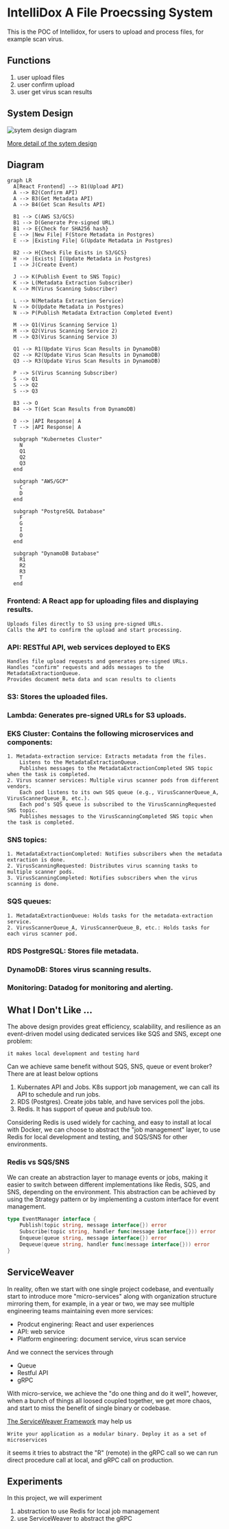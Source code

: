 # IntelliDox A File Proecssing System

This is the POC of Intellidox, for users to upload and process files, for example scan virus.

## Functions

1. user upload files
2. user confirm upload
3. user get virus scan results

## System Design

![sytem design diagram](document/images/final.png)

[More detail of the sytem design](document/design.md)

## Diagram

```mermaid
graph LR
  A[React Frontend] --> B1(Upload API)
  A --> B2(Confirm API)
  A --> B3(Get Metadata API)
  A --> B4(Get Scan Results API)

  B1 --> C(AWS S3/GCS)
  B1 --> D(Generate Pre-signed URL)
  B1 --> E{Check for SHA256 hash}
  E --> |New File| F(Store Metadata in Postgres)
  E --> |Existing File| G(Update Metadata in Postgres)

  B2 --> H{Check File Exists in S3/GCS}
  H --> |Exists| I(Update Metadata in Postgres)
  I --> J(Create Event)

  J --> K(Publish Event to SNS Topic)
  K --> L(Metadata Extraction Subscriber)
  K --> M(Virus Scanning Subscriber)

  L --> N(Metadata Extraction Service)
  N --> O(Update Metadata in Postgres)
  N --> P(Publish Metadata Extraction Completed Event)

  M --> Q1(Virus Scanning Service 1)
  M --> Q2(Virus Scanning Service 2)
  M --> Q3(Virus Scanning Service 3)

  Q1 --> R1(Update Virus Scan Results in DynamoDB)
  Q2 --> R2(Update Virus Scan Results in DynamoDB)
  Q3 --> R3(Update Virus Scan Results in DynamoDB)

  P --> S(Virus Scanning Subscriber)
  S --> Q1
  S --> Q2
  S --> Q3

  B3 --> O
  B4 --> T(Get Scan Results from DynamoDB)

  O --> |API Response| A
  T --> |API Response| A

  subgraph "Kubernetes Cluster"
    N
    Q1
    Q2
    Q3
  end

  subgraph "AWS/GCP"
    C
    D
  end

  subgraph "PostgreSQL Database"
    F
    G
    I
    O
  end

  subgraph "DynamoDB Database"
    R1
    R2
    R3
    T
  end
```

### Frontend: A React app for uploading files and displaying results.
    
    Uploads files directly to S3 using pre-signed URLs.
    Calls the API to confirm the upload and start processing.

### API: RESTful API, web services deployed to EKS
    
    Handles file upload requests and generates pre-signed URLs.
    Handles "confirm" requests and adds messages to the MetadataExtractionQueue.
    Provides document meta data and scan results to clients

### S3: Stores the uploaded files.

### Lambda: Generates pre-signed URLs for S3 uploads.

### EKS Cluster: Contains the following microservices and components:
    
    1. Metadata-extraction service: Extracts metadata from the files.
        Listens to the MetadataExtractionQueue.
        Publishes messages to the MetadataExtractionCompleted SNS topic when the task is completed.
    2. Virus scanner services: Multiple virus scanner pods from different vendors.
        Each pod listens to its own SQS queue (e.g., VirusScannerQueue_A, VirusScannerQueue_B, etc.).
        Each pod's SQS queue is subscribed to the VirusScanningRequested SNS topic.
        Publishes messages to the VirusScanningCompleted SNS topic when the task is completed.
### SNS topics:
    
    1. MetadataExtractionCompleted: Notifies subscribers when the metadata extraction is done.
    2. VirusScanningRequested: Distributes virus scanning tasks to multiple scanner pods.
    3. VirusScanningCompleted: Notifies subscribers when the virus scanning is done.
### SQS queues:
    
    1. MetadataExtractionQueue: Holds tasks for the metadata-extraction service.
    2. VirusScannerQueue_A, VirusScannerQueue_B, etc.: Holds tasks for each virus scanner pod.

### RDS PostgreSQL: Stores file metadata.

### DynamoDB: Stores virus scanning results.

### Monitoring: Datadog for monitoring and alerting.

## What I Don't Like ...

The above design provides great efficiency, scalability, and resilience as an event-driven model using dedicated services like SQS and SNS, except one problem:

`it makes local development and testing hard`

Can we achieve same benefit without SQS, SNS, queue or event broker? There are at least below options

1. Kubernates API and Jobs. K8s support job management, we can call its API to schedule and run jobs.
2. RDS (Postgres). Create jobs table, and have services poll the jobs.
3. Redis. It has support of queue and pub/sub too.

Considering Redis is used widely for caching, and easy to install at local with Docker, we can choose to abstract the "job management" layer, to use Redis for local development and testing, and SQS/SNS for other environments.

### Redis vs SQS/SNS

We can create an abstraction layer to manage events or jobs, making it easier to switch between different implementations like Redis, SQS, and SNS, depending on the environment. This abstraction can be achieved by using the Strategy pattern or by implementing a custom interface for event management.

````Go
type EventManager interface {
	Publish(topic string, message interface{}) error
	Subscribe(topic string, handler func(message interface{})) error
	Enqueue(queue string, message interface{}) error
	Dequeue(queue string, handler func(message interface{})) error
}
````

## ServiceWeaver

In reality, often we start with one single project codebase, and eventually start to introduce more "micro-services" along with organization structure mirroring them, for example, in a year or two, we may see multiple engineering teams maintaining even more services:

* Prodcut enginering: React and user experiences 
* API: web service
* Platform engineering: document service, virus scan service

And we connect the services through

* Queue
* Restful API
* gRPC

With micro-service, we achieve the "do one thing and do it well", however, when a bunch of things all loosed coupled together, we get more chaos, and start to miss the benefit of single binary or codebase.

[The ServiceWeaver Framework](https://serviceweaver.dev/) may help us

`Write your application as a modular binary. Deploy it as a set of microservices`

it seems it tries to abstract the "R" (remote) in the gRPC call so we can run direct procedure call at local, and gRPC call on production.

## Experiments

In this project, we will experiment

1. abstraction to use Redis for local job management
2. use ServiceWeaver to abstract the gRPC